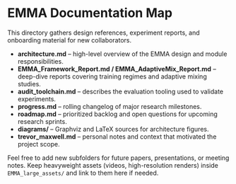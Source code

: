 # EMMA Documentation Map

This directory gathers design references, experiment reports, and onboarding material for new collaborators.

- **architecture.md** – high-level overview of the EMMA design and module responsibilities.
- **EMMA_Framework_Report.md / EMMA_AdaptiveMix_Report.md** – deep-dive reports covering training regimes and adaptive mixing studies.
- **audit_toolchain.md** – describes the evaluation tooling used to validate experiments.
- **progress.md** – rolling changelog of major research milestones.
- **roadmap.md** – prioritized backlog and open questions for upcoming research sprints.
- **diagrams/** – Graphviz and LaTeX sources for architecture figures.
- **trevor_maxwell.md** – personal notes and context that motivated the project scope.

Feel free to add new subfolders for future papers, presentations, or meeting notes. Keep heavyweight assets (videos, high-resolution renders) inside `EMMA_large_assets/` and link to them here if needed.
